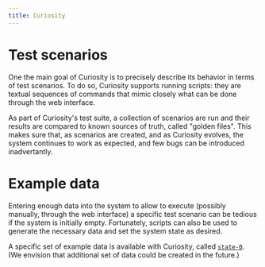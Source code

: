 ```yaml
---
title: Curiosity
---
```


# Test scenarios

One the main goal of Curiosity is to precisely describe its behavior in terms
of test scenarios. To do so, Curiosity supports running scripts: they are
textual sequences of commands that mimic closely what can be done through the
web interface.

As part of Curiosity's test suite, a collection of scenarios are run and their
results are compared to known sources of truth, called "golden files". This
makes sure that, as scenarios are created, and as Curiosity evolves, the system
continues to work as expected, and few bugs can be introduced inadvertantly.

# Example data

Entering enough data into the system to allow to execute (possibly manually,
through the web interface) a specific test scenario can be tedious if the
system is initially empty. Fortunately, scripts can also be used to generate
the necessary data and set the system state as desired.

A specific set of example data is available with Curiosity, called
[`state-0`](/documentation/state-0). (We envision that additional set of data
could be created in the future.)
